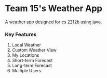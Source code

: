 # Team 15's Weather App

A weather app designed for cs 2212b using java.

### Key Features

1. Local Weather
1. Custom Weather View 
1. My Locations
1. Short-term Forecast 
1. Long-term Forecast
1. Multiple Users
